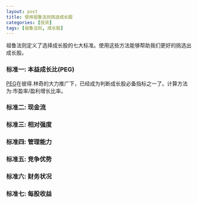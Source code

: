 ```yaml
---
layout: post
title: 使用祖鲁法则挑选成长股
categories: [投资]
tags: [祖鲁法则, 成长股]
---
```

祖鲁法则定义了选择成长股的七大标准。使用这些方法能够帮助我们更好的挑选出成长股。
<!--more-->

### 标准一: 本益成长比(PEG)
[PEG](http://zh.wikipedia.org/wiki/PEG)在彼得.林奇的大力推广下，已经成为判断成长股必备指标之一了。计算方法为:市盈率/盈利增长比率。


### 标准二: 现金流

### 标准三: 相对强度

### 标准四: 管理能力

### 标准五: 竞争优势

### 标准六: 财务状况

### 标准七: 每股收益

